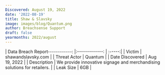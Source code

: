 ```yaml
---
Discovered: August 19, 2022
date: '2022-08-19'
title: Shaw & Slavsky
image: images/blog/Quantum.png
author: Breachsense Support
draft: false
yearmonths: 2022/august
---
```


| Data Breach Report------------:     |:-------------:    | :-----:|
| Victim      | shawandslavsky.com      | 
| Threat Actor      | Quantum      | 
| Date Discovered      | Aug 19, 2022      | 
| Description      | We provide innovative signage and merchandising solutions for retailers.       | 
| Leak Size      | 6GB      | 

